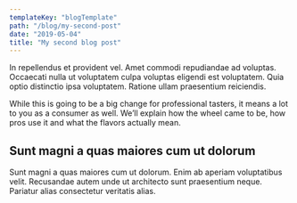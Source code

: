 ```yaml
---
templateKey: "blogTemplate"
path: "/blog/my-second-post"
date: "2019-05-04"
title: "My second blog post"
---
```


In repellendus et provident vel. Amet commodi repudiandae ad voluptas.
Occaecati nulla ut voluptatem culpa voluptas eligendi est voluptatem.
Quia optio distinctio ipsa voluptatem. Ratione ullam praesentium reiciendis.

While this is going to be a big change for professional tasters, it means a lot to you as a consumer as well. We’ll explain how the wheel came to be, how pros use it and what the flavors actually mean.

## Sunt magni a quas maiores cum ut dolorum

Sunt magni a quas maiores cum ut dolorum. Enim ab aperiam voluptatibus velit.
Recusandae autem unde ut architecto sunt praesentium neque.
Pariatur alias consectetur veritatis alias.
